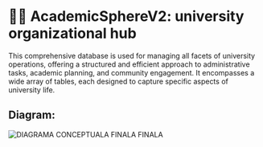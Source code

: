 # 🧑‍🏫 AcademicSphereV2: university organizational hub

This comprehensive database is used for managing all facets of university operations, offering a structured and efficient approach to administrative tasks, academic planning, and community engagement. It encompasses a wide array of tables, each designed to capture specific aspects of university life.

## Diagram: 

![DIAGRAMA CONCEPTUALA FINALA FINALA](https://github.com/Ioana05/University_database_Pt2/assets/115917247/24c39826-64f9-4998-a461-353c6c1688f1)
